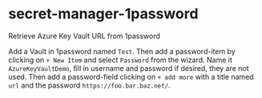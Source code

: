 # secret-manager-1password

Retrieve Azure Key Vault URL from 1password

Add a Vault in 1password named `Test`. Then add a password-item by clicking on `+ New Item` and
select `Password` from the wizard. Name it `AzureKeyVaultDemo`, fill in username and password if
desired, they are not used. Then add a password-field clicking on `+ add more` with a title named `url`
and the password `https://foo.bar.baz.net/`.
